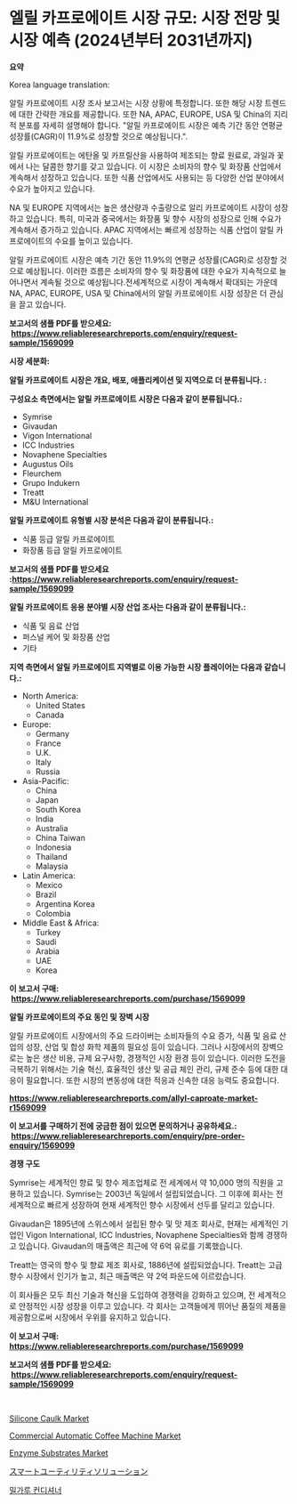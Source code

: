 <p><h1>엘릴 카프로에이트 시장 규모: 시장 전망 및 시장 예측 (2024년부터 2031년까지)</h1></p><p><strong>요약</strong></p>
<p><p>Korea language translation:</p><p>알릴 카프로에이트 시장 조사 보고서는 시장 상황에 특정합니다. 또한 해당 시장 트렌드에 대한 간략한 개요를 제공합니다. 또한 NA, APAC, EUROPE, USA 및 China의 지리적 분포를 자세히 설명해야 합니다. "알릴 카프로에이트 시장은 예측 기간 동안 연평균 성장률(CAGR)이 11.9%로 성장할 것으로 예상됩니다.".</p><p>알릴 카프로에이트는 에탄올 및 카프릴산을 사용하여 제조되는 향료 원료로, 과일과 꽃에서 나는 달콤한 향기를 갖고 있습니다. 이 시장은 소비자의 향수 및 화장품 산업에서 계속해서 성장하고 있습니다. 또한 식품 산업에서도 사용되는 등 다양한 산업 분야에서 수요가 높아지고 있습니다.</p><p>NA 및 EUROPE 지역에서는 높은 생산량과 수출량으로 알리 카프로에이트 시장이 성장하고 있습니다. 특히, 미국과 중국에서는 화장품 및 향수 시장의 성장으로 인해 수요가 계속해서 증가하고 있습니다. APAC 지역에서는 빠르게 성장하는 식품 산업이 알릴 카프로에이트의 수요를 높이고 있습니다.</p><p>알릴 카프로에이트 시장은 예측 기간 동안 11.9%의 연평균 성장률(CAGR)로 성장할 것으로 예상됩니다. 이러한 흐름은 소비자의 향수 및 화장품에 대한 수요가 지속적으로 늘어나면서 계속될 것으로 예상됩니다.전세계적으로 시장이 계속해서 확대되는 가운데 NA, APAC, EUROPE, USA 및 China에서의 알릴 카프로에이트 시장 성장은 더 관심을 끌고 있습니다.</p></p>
<p><strong>보고서의 샘플 PDF를 받으세요: &nbsp;<a href="https://www.reliableresearchreports.com/enquiry/request-sample/1569099">https://www.reliableresearchreports.com/enquiry/request-sample/1569099</a></strong></p>
<p><strong>시장 세분화:</strong></p>
<p><strong> 알릴 카프로에이트 시장은 개요, 배포, 애플리케이션 및 지역으로 더 분류됩니다. :</strong></p>
<p><strong>구성요소 측면에서는 알릴 카프로에이트 시장은 다음과 같이 분류됩니다.:</strong></p>
<p><ul><li>Symrise</li><li>Givaudan</li><li>Vigon International</li><li>ICC Industries</li><li>Novaphene Specialties</li><li>Augustus Oils</li><li>Fleurchem</li><li>Grupo Indukern</li><li>Treatt</li><li>M&U International</li></ul></p>
<p><strong> 알릴 카프로에이트 유형별 시장 분석은 다음과 같이 분류됩니다.:</strong></p>
<p><ul><li>식품 등급 알릴 카프로에이트</li><li>화장품 등급 알릴 카프로에이트</li></ul></p>
<p><strong>보고서의 샘플 PDF를 받으세요 :<a href="https://www.reliableresearchreports.com/enquiry/request-sample/1569099">https://www.reliableresearchreports.com/enquiry/request-sample/1569099</a></strong></p>
<p><strong> 알릴 카프로에이트 응용 분야별 시장 산업 조사는 다음과 같이 분류됩니다.:</strong></p>
<p><ul><li>식품 및 음료 산업</li><li>퍼스널 케어 및 화장품 산업</li><li>기타</li></ul></p>
<p><strong>지역 측면에서 알릴 카프로에이트 지역별로 이용 가능한 시장 플레이어는 다음과 같습니다.:</strong></p>
<p><ul>
    <li>
        North America:
        <ul>
            <li>United States</li>
            <li>Canada</li>
        </ul>
    </li>
    <li>
        Europe:
        <ul>
            <li>Germany</li>
            <li>France</li>
            <li>U.K.</li>
            <li>Italy</li>
            <li>Russia</li>
        </ul>
    </li>
    <li>
        Asia-Pacific:
        <ul>
            <li>China</li>
            <li>Japan</li>
            <li>South Korea</li>
            <li>India</li>
            <li>Australia</li>
            <li>China Taiwan</li>
            <li>Indonesia</li>
            <li>Thailand</li>
            <li>Malaysia</li>
        </ul>
    </li>
    <li>
        Latin America:
        <ul>
            <li>Mexico</li>
            <li>Brazil</li>
            <li>Argentina Korea</li>
            <li>Colombia</li>
        </ul>
    </li>
    <li>
        Middle East & Africa:
        <ul>
            <li>Turkey</li>
            <li>Saudi</li>
            <li>Arabia</li>
            <li>UAE</li>
            <li>Korea</li>
        </ul>
    </li>
    </ul></p>
<p><strong>이 보고서 구매: &nbsp;<a href="https://www.reliableresearchreports.com/purchase/1569099">https://www.reliableresearchreports.com/purchase/1569099</a></strong></p>
<p><strong>알릴 카프로에이트의 주요 동인 및 장벽 시장</strong></p>
<p><p>알릴 카프로에이트 시장에서의 주요 드라이버는 소비자들의 수요 증가, 식품 및 음료 산업의 성장, 산업 및 합성 화학 제품의 필요성 등이 있습니다. 그러나 시장에서의 장벽으로는 높은 생산 비용, 규제 요구사항, 경쟁적인 시장 환경 등이 있습니다. 이러한 도전을 극복하기 위해서는 기술 혁신, 효율적인 생산 및 공급 체인 관리, 규제 준수 등에 대한 대응이 필요합니다. 또한 시장의 변동성에 대한 적응과 신속한 대응 능력도 중요합니다.</p></p>
<p><strong><a href="https://www.reliableresearchreports.com/allyl-caproate-market-r1569099">https://www.reliableresearchreports.com/allyl-caproate-market-r1569099</a></strong></p>
<p><strong>이 보고서를 구매하기 전에 궁금한 점이 있으면 문의하거나 공유하세요.: &nbsp;<a href="https://www.reliableresearchreports.com/enquiry/pre-order-enquiry/1569099">https://www.reliableresearchreports.com/enquiry/pre-order-enquiry/1569099</a></strong></p>
<p><strong>경쟁 구도</strong></p>
<p><p>Symrise는 세계적인 향료 및 향수 제조업체로 전 세계에서 약 10,000 명의 직원을 고용하고 있습니다. Symrise는 2003년 독일에서 설립되었습니다. 그 이후에 회사는 전세계적으로 빠르게 성장하여 현재 세계적인 향수 시장에서 선두를 달리고 있습니다.</p><p>Givaudan은 1895년에 스위스에서 설립된 향수 및 맛 제조 회사로, 현재는 세계적인 기업인 Vigon International, ICC Industries, Novaphene Specialties와 함께 경쟁하고 있습니다. Givaudan의 매출액은 최근에 약 6억 유로를 기록했습니다.</p><p>Treatt는 영국의 향수 및 향료 제조 회사로, 1886년에 설립되었습니다. Treatt는 고급 향수 시장에서 인기가 높고, 최근 매출액은 약 2억 파운드에 이르렀습니다.</p><p>이 회사들은 모두 최신 기술과 혁신을 도입하여 경쟁력을 강화하고 있으며, 전 세계적으로 안정적인 시장 성장을 이루고 있습니다. 각 회사는 고객들에게 뛰어난 품질의 제품을 제공함으로써 시장에서 우위를 유지하고 있습니다.</p></p>
<p><strong>이 보고서 구매: &nbsp; <a href="https://www.reliableresearchreports.com/purchase/1569099">https://www.reliableresearchreports.com/purchase/1569099</a></strong></p>
<p><strong>보고서의 샘플 PDF를 받으세요: &nbsp;<a href="https://www.reliableresearchreports.com/enquiry/request-sample/1569099">https://www.reliableresearchreports.com/enquiry/request-sample/1569099</a></strong><strong></strong></p>
<p>&nbsp;</p>
<p><p><a href="https://issuu.com/reportprime-2/docs/silicone-caulk-market-size-2030.pptx">Silicone Caulk Market</a></p><p><a href="https://github.com/mauripalmi/Market-Research-Report-List-3/blob/main/commercial-automatic-coffee-machine-market.md">Commercial Automatic Coffee Machine Market</a></p><p><a href="https://issuu.com/reportprime-2/docs/enzyme-substrates-market-size-2030.pptx">Enzyme Substrates Market</a></p><p><a href="https://github.com/one-cool-chick/Market-Research-Report-List-1/blob/main/294838430222.md">スマートユーティリティソリューション</a></p><p><a href="https://github.com/Madalyell456456/Market-Research-Report-List-1/blob/main/104606427852.md">밀가루 컨디셔너</a></p></p>